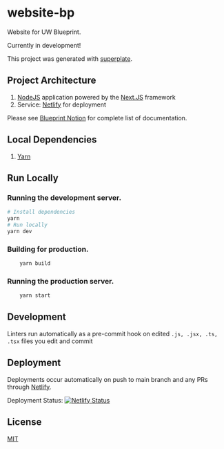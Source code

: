 # website-bp

Website for UW Blueprint.

Currently in development!

This project was generated with [superplate](https://github.com/pankod/superplate).

## Project Architecture

1. [NodeJS](https://nodejs.org/en/) application powered by the [Next.JS](https://nextjs.org/)
   framework
2. Service: [Netlify](https://www.netlify.com/) for deployment

Please see [Blueprint Notion](https://www.notion.so/uwblueprintexecs/Website-Revamp-894519a7c3a34a419644df8b06e0e30e) for complete list of documentation.

## Local Dependencies

1. [Yarn](https://classic.yarnpkg.com/en/docs/install)

## Run Locally

### Running the development server.

```bash
# Install dependencies
yarn
# Run locally
yarn dev
```

### Building for production.

```bash
    yarn build
```

### Running the production server.

```bash
    yarn start
```

## Development

Linters run automatically as a pre-commit hook on edited `.js, .jsx, .ts, .tsx` files you edit and commit

## Deployment

Deployments occur automatically on push to main branch and any PRs through [Netlify](https://www.netlify.com/).

Deployment Status: [![Netlify Status](https://api.netlify.com/api/v1/badges/e3c6d294-8df3-4841-b171-7d5e5782d9ec/deploy-status)](https://app.netlify.com/sites/uwblueprint/deploys)

## License

[MIT](LICENSE)

